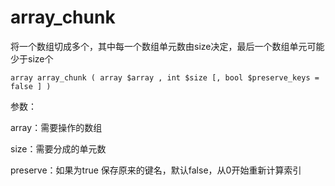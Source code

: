 # array\_chunk

将一个数组切成多个，其中每一个数组单元数由size决定，最后一个数组单元可能少于size个

```
array array_chunk ( array $array , int $size [, bool $preserve_keys = false ] )
```

参数：

array：需要操作的数组

size：需要分成的单元数

preserve：如果为true 保存原来的键名，默认false，从0开始重新计算索引



